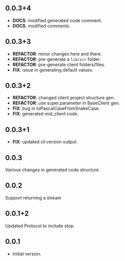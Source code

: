 ## 0.0.3+4

 - **DOCS**: modified generated code comment.
 - **DOCS**: modified comments.

## 0.0.3+3

 - **REFACTOR**: minor changes here and there.
 - **REFACTOR**: pre-generate a `lib/src` folder.
 - **REFACTOR**: pre-generate client folders/files.
 - **FIX**: issue in generating default values.

## 0.0.3+2

 - **REFACTOR**: changed client project structure gen.
 - **REFACTOR**: use super.parameter in BaseClient gen.
 - **FIX**: bug in toPascalCaseFromSnakeCase.
 - **FIX**: generated mid_client code.

## 0.0.3+1

 - **FIX**: updated cli version output.

## 0.0.3

Various changes in generated code structure. 

## 0.0.2

Support returning a stream

## 0.0.1+2

Updated Protocol to include stop.

## 0.0.1

- Initial version.
